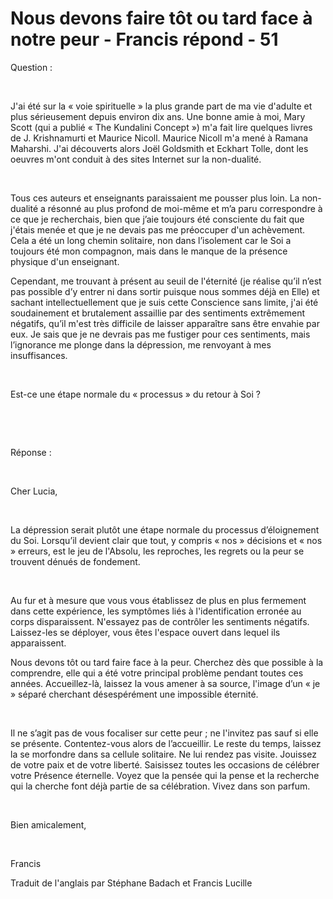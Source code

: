 # Nous devons faire tôt ou tard face à notre peur - Francis répond - 51

Question :  

&nbsp;  

J'ai &eacute;t&eacute; sur la &laquo; voie spirituelle &raquo; la plus grande part de ma vie d'adulte et plus s&eacute;rieusement depuis environ dix ans. Une bonne amie &agrave; moi, Mary Scott (qui a publi&eacute; &laquo; The Kundalini Concept &raquo;) m'a fait lire quelques livres de J. Krishnamurti et Maurice Nicoll. Maurice Nicoll m'a men&eacute; &agrave; Ramana Maharshi. J'ai d&eacute;couverts alors Jo&euml;l Goldsmith et Eckhart Tolle, dont les oeuvres m'ont conduit &agrave; des sites Internet sur la non-dualit&eacute;.   

&nbsp;  

Tous ces auteurs et enseignants paraissaient me pousser plus loin. La non-dualit&eacute; a r&eacute;sonn&eacute; au plus profond de moi-m&ecirc;me et m&rsquo;a paru correspondre &agrave; ce que je recherchais, bien que j&rsquo;aie toujours &eacute;t&eacute; consciente du fait que j'&eacute;tais men&eacute;e et que je ne devais pas me pr&eacute;occuper d'un ach&egrave;vement. Cela a &eacute;t&eacute; un long chemin solitaire, non dans l&rsquo;isolement car le Soi a toujours &eacute;t&eacute; mon compagnon, mais dans le manque de la pr&eacute;sence physique d'un enseignant.  

Cependant, me trouvant &agrave; pr&eacute;sent au seuil de l'&eacute;ternit&eacute; (je r&eacute;alise qu&rsquo;il n&rsquo;est pas possible d&rsquo;y entrer ni dans sortir puisque nous sommes d&eacute;j&agrave; en Elle) et sachant intellectuellement que je suis cette Conscience sans limite, j'ai &eacute;t&eacute; soudainement et brutalement assaillie par des sentiments extr&ecirc;mement n&eacute;gatifs, qu&rsquo;il m'est tr&egrave;s difficile de laisser appara&icirc;tre sans &ecirc;tre envahie par eux. Je sais que je ne devrais pas me fustiger pour ces sentiments, mais l&rsquo;ignorance me plonge dans la d&eacute;pression, me renvoyant &agrave; mes insuffisances.  

&nbsp;  

Est-ce une &eacute;tape normale du &laquo; processus &raquo; du retour &agrave; Soi ?  

&nbsp;  

&nbsp;  

R&eacute;ponse :  

&nbsp;  

Cher Lucia,  

&nbsp;  

La d&eacute;pression serait plut&ocirc;t une &eacute;tape normale du processus d&rsquo;&eacute;loignement du Soi. Lorsqu&rsquo;il devient clair que tout, y compris &laquo; nos &raquo; d&eacute;cisions et &laquo; nos &raquo; erreurs, est le jeu de l'Absolu, les reproches, les regrets ou la peur se trouvent d&eacute;nu&eacute;s de fondement.  

&nbsp;  

Au fur et &agrave; mesure que vous vous &eacute;tablissez de plus en plus fermement dans cette exp&eacute;rience, les sympt&ocirc;mes li&eacute;s &agrave; l'identification erron&eacute;e au corps disparaissent. N'essayez pas de contr&ocirc;ler les sentiments n&eacute;gatifs. Laissez-les se d&eacute;ployer, vous &ecirc;tes l'espace ouvert dans lequel ils apparaissent.  

Nous devons t&ocirc;t ou tard faire face &agrave; la peur. Cherchez d&egrave;s que possible &agrave; la comprendre, elle qui a &eacute;t&eacute; votre principal probl&egrave;me pendant toutes ces ann&eacute;es. Accueillez-l&agrave;, laissez la vous amener &agrave; sa source, l'image d&rsquo;un &laquo; je &raquo; s&eacute;par&eacute; cherchant d&eacute;sesp&eacute;r&eacute;ment une impossible &eacute;ternit&eacute;.  

&nbsp;  

Il ne s&rsquo;agit pas de vous focaliser sur cette peur ; ne l'invitez pas sauf si elle se pr&eacute;sente. Contentez-vous alors de l&rsquo;accueillir. Le reste du temps, laissez la se morfondre dans sa cellule solitaire. Ne lui rendez pas visite. Jouissez de votre paix et de votre libert&eacute;. Saisissez toutes les occasions de c&eacute;l&eacute;brer votre Pr&eacute;sence &eacute;ternelle. Voyez que la pens&eacute;e qui la pense et la recherche qui la cherche font d&eacute;j&agrave; partie de sa c&eacute;l&eacute;bration. Vivez dans son parfum.  

&nbsp;  

Bien amicalement,  

&nbsp;  

Francis  

Traduit de l'anglais par St&eacute;phane Badach et Francis Lucille  

